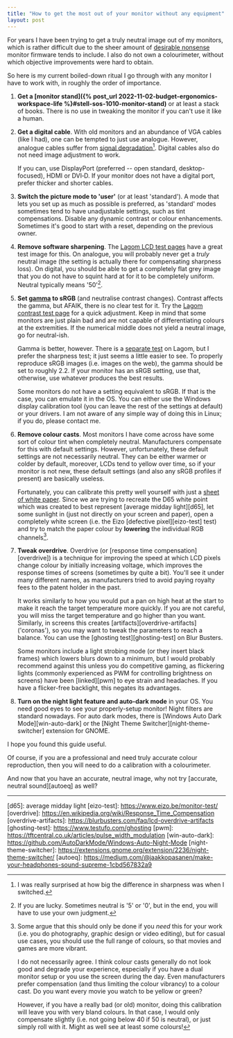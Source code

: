 ```yaml
---
title: "How to get the most out of your monitor without any equipment"
layout: post
---
```



For years I have been trying to get a truly neutral image out of my monitors, which is rather difficult due to the sheer amount of [desirable nonsense][desirable-nonsense] monitor firmware tends to include. I also do not own a colourimeter, without which objective improvements were hard to obtain.

So here is my current boiled-down ritual I go through with any monitor I have to work with, in roughly the order of importance.

1. **Get a [monitor stand]({% post_url 2022-11-02-budget-ergonomics-workspace-life %}#stell-sos-1010-monitor-stand)** or at least a stack of books. There is no use in tweaking the monitor if you can't use it like a human.

2. **Get a digital cable**. With old monitors and an abundance of VGA cables (like I had), one can be tempted to just use analogue. However, analogue cables suffer from [signal degradation][signal-degradation][^vga]. Digital cables also do not need image adjustment to work.

    If you can, use DisplayPort (preferred -- open standard, desktop-focused), HDMI or DVI‑D. If your monitor does not have a digital port, prefer thicker and shorter cables.

3. **Switch the picture mode to 'user'** (or at least 'standard'). A mode that lets you set up as much as possible is preferred, as 'standard' modes sometimes tend to have unadjustable settings, such as tint compensations. Disable any dynamic contrast or colour enhancements. Sometimes it's good to start with a reset, depending on the previous owner.

4. **Remove software sharpening**. The [Lagom LCD test pages][lagom-sharpness] have a great test image for this. On analogue, you will probably never get a _truly_ neutral image (the setting is actually there for compensating sharpness loss). On digital, you should be able to get a completely flat grey image that you do not have to squint hard at for it to be completely uniform. Neutral typically means '50'[^luck].

5. **Set [gamma][gamma] to sRGB** (and neutralise contrast changes). Contrast affects the gamma, but AFAIK, there is no clear test for it. Try the [Lagom contrast test page][lagom-contrast] for a quick adjustment. Keep in mind that some monitors are just plain bad and are not capable of differentiating colours at the extremities. If the numerical middle does not yield a neutral image, go for neutral-ish.

    Gamma is better, however. There is a [separate test][lagom-gamma] on Lagom, but I prefer the sharpness test; it just seems a little easier to see. To properly reproduce sRGB images (i.e. images on the web), the gamma should be set to roughly 2.2. If your monitor has an sRGB setting, use that, otherwise, use whatever produces the best results.

    Some monitors do not have a setting equivalent to sRGB. If that is the case, you can emulate it in the OS. You can either use the Windows display calibration tool (you can leave the rest of the settings at default) or your drivers. I am not aware of any simple way of doing this in Linux; if you do, please contact me.

6. **Remove colour casts**. Most monitors I have come across have some sort of colour tint when completely neutral. Manufacturers compensate for this with default settings. However, unfortunately, these default settings are not necessarily neutral. They can be either warmer or colder by default, moreover, LCDs tend to yellow over time, so if your monitor is not new, these default settings (and also any sRGB profiles if present) are basically useless.

    Fortunately, you can calibrate this pretty well yourself with just a [sheet of white paper][paper-callibration]. Since we are trying to recreate the D65 white point which was created to best represent [average midday light][d65], let some sunlight in (just not directly on your screen and paper), open a completely white screen (i.e. the Eizo [defective pixel][eizo-test] test) and try to match the paper colour by **lowering** the individual RGB channels[^colours].


7. **Tweak overdrive**. Overdrive (or [response time compensation][overdrive]) is a technique for improving the speed at which LCD pixels change colour by initially increasing voltage, which improves the response times of screens (sometimes by quite a bit). You'll see it under many different names, as manufacturers tried to avoid paying royalty fees to the patent holder in the past.

    It works similarly to how you would put a pan on high heat at the start to make it reach the target temperature more quickly. If you are not careful, you will miss the target temperature and go higher than you want. Similarly, in screens this creates [artifacts][overdrive-artifacts] ('coronas'), so you may want to tweak the parameters to reach a balance. You can use the [ghosting test][ghosting-test] on Blur Busters.

    Some monitors include a light strobing mode (or they insert black frames) which lowers blurs down to a minimum, but I would probably recommend against this unless you do competitive gaming, as flickering lights (commonly experienced as PWM for controlling brightness on screens) have been [linked][pwm] to eye strain and headaches. If you have a flicker-free backlight, this negates its advantages.

8. **Turn on the night light feature and auto-dark mode** in your OS. You need good eyes to see your properly-setup monitor! Night filters are standard nowadays. For auto dark modes, there is [Windows Auto Dark Mode][win-auto-dark] or the [Night Theme Switcher][night-theme-switcher] extension for GNOME.

I hope you found this guide useful.

Of course, if you are a professional and need truly accurate colour reproduction, then you will need to do a calibration with a colourimeter.

And now that you have an accurate, neutral image, why not try [accurate, neutral sound][autoeq] as well?

---

[^vga]: I was really surprised at how big the difference in sharpness was when I switched.
[^luck]: If you are lucky. Sometimes neutral is '5' or '0', but in the end, you will have to use your own judgment.
[^colours]: Some argue that this should only be done if you _need_ this for your work (i.e. you do photography, graphic design or video editing), but for casual use cases, you should use the full range of colours, so that movies and games are more vibrant.

    I do not necessarily agree. I think colour casts generally do not look good and degrade your experience, especially if you have a dual monitor setup or you use the screen during the day. Even manufacturers prefer compensation (and thus limiting the colour vibrancy) to a colour cast. Do you want every movie you watch to be yellow or green?

    However, if you have a really bad (or old) monitor, doing this calibration will leave you with very bland colours. In that case, I would only compensate slightly (i.e. not going below 40 if 50 is neutral), or just simply roll with it. Might as well see at least some colours!

[desirable-nonsense]: https://www.youtube.com/watch?v=B_8HDPBfvHI
[signal-degradation]: https://youtu.be/f38sotYHqtA?t=33
[lagom-sharpness]: http://www.lagom.nl/lcd-test/sharpness.php
[gamma]: https://en.wikipedia.org/wiki/Gamma_correction
[lagom-contrast]: http://www.lagom.nl/lcd-test/contrast.php
[lagom-gamma]: http://www.lagom.nl/lcd-test/gamma_calibration.php
[paper-callibration]: https://youtube.com/watch?v=avJTz1JhkR4&t=70
[d65]: average midday light
[eizo-test]: https://www.eizo.be/monitor-test/
[overdrive]: https://en.wikipedia.org/wiki/Response_Time_Compensation
[overdrive-artifacts]: https://blurbusters.com/faq/lcd-overdrive-artifacts
[ghosting-test]: https://www.testufo.com/ghosting
[pwm]: https://tftcentral.co.uk/articles/pulse_width_modulation
[win-auto-dark]: https://github.com/AutoDarkMode/Windows-Auto-Night-Mode
[night-theme-switcher]: https://extensions.gnome.org/extension/2236/night-theme-switcher/
[autoeq]: https://medium.com/@jaakkopasanen/make-your-headphones-sound-supreme-1cbd567832a9
